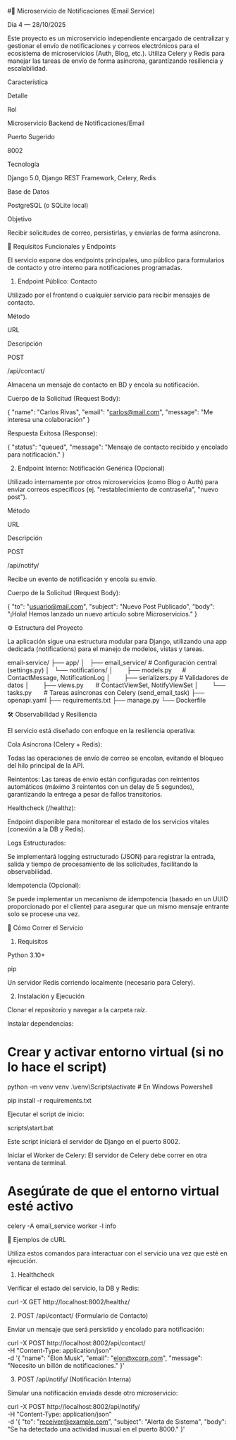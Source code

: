 #📧 Microservicio de Notificaciones (Email Service)

Día 4 — 28/10/2025

Este proyecto es un microservicio independiente encargado de centralizar y gestionar el envío de notificaciones y correos electrónicos para el ecosistema de microservicios (Auth, Blog, etc.). Utiliza Celery y Redis para manejar las tareas de envío de forma asíncrona, garantizando resiliencia y escalabilidad.

Característica

Detalle

Rol

Microservicio Backend de Notificaciones/Email

Puerto Sugerido

8002

Tecnología

Django 5.0, Django REST Framework, Celery, Redis

Base de Datos

PostgreSQL (o SQLite local)

Objetivo

Recibir solicitudes de correo, persistirlas, y enviarlas de forma asíncrona.

🎯 Requisitos Funcionales y Endpoints

El servicio expone dos endpoints principales, uno público para formularios de contacto y otro interno para notificaciones programadas.

1. Endpoint Público: Contacto

Utilizado por el frontend o cualquier servicio para recibir mensajes de contacto.

Método

URL

Descripción

POST

/api/contact/

Almacena un mensaje de contacto en BD y encola su notificación.

Cuerpo de la Solicitud (Request Body):

{
  "name": "Carlos Rivas",
  "email": "carlos@mail.com",
  "message": "Me interesa una colaboración"
}


Respuesta Exitosa (Response):

{
  "status": "queued",
  "message": "Mensaje de contacto recibido y encolado para notificación."
}


2. Endpoint Interno: Notificación Genérica (Opcional)

Utilizado internamente por otros microservicios (como Blog o Auth) para enviar correos específicos (ej. "restablecimiento de contraseña", "nuevo post").

Método

URL

Descripción

POST

/api/notify/

Recibe un evento de notificación y encola su envío.

Cuerpo de la Solicitud (Request Body):

{
  "to": "usuario@mail.com",
  "subject": "Nuevo Post Publicado",
  "body": "¡Hola! Hemos lanzado un nuevo artículo sobre Microservicios."
}


⚙️ Estructura del Proyecto

La aplicación sigue una estructura modular para Django, utilizando una app dedicada (notifications) para el manejo de modelos, vistas y tareas.

email-service/
├── app/
│   ├── email_service/     # Configuración central (settings.py)
│   └── notifications/
│        ├── models.py      # ContactMessage, NotificationLog
│        ├── serializers.py # Validadores de datos
│        ├── views.py       # ContactViewSet, NotifyViewSet
│        └── tasks.py       # Tareas asíncronas con Celery (send_email_task)
├── openapi.yaml
├── requirements.txt
├── manage.py
└── Dockerfile


🛠️ Observabilidad y Resiliencia

El servicio está diseñado con enfoque en la resiliencia operativa:

Cola Asíncrona (Celery + Redis):

Todas las operaciones de envío de correo se encolan, evitando el bloqueo del hilo principal de la API.

Reintentos: Las tareas de envío están configuradas con reintentos automáticos (máximo 3 reintentos con un delay de 5 segundos), garantizando la entrega a pesar de fallos transitorios.

Healthcheck (/healthz):

Endpoint disponible para monitorear el estado de los servicios vitales (conexión a la DB y Redis).

Logs Estructurados:

Se implementará logging estructurado (JSON) para registrar la entrada, salida y tiempo de procesamiento de las solicitudes, facilitando la observabilidad.

Idempotencia (Opcional):

Se puede implementar un mecanismo de idempotencia (basado en un UUID proporcionado por el cliente) para asegurar que un mismo mensaje entrante solo se procese una vez.

🧪 Cómo Correr el Servicio

1. Requisitos

Python 3.10+

pip

Un servidor Redis corriendo localmente (necesario para Celery).

2. Instalación y Ejecución

Clonar el repositorio y navegar a la carpeta raíz.

Instalar dependencias:

# Crear y activar entorno virtual (si no lo hace el script)
python -m venv venv
.\venv\Scripts\activate  # En Windows Powershell

pip install -r requirements.txt


Ejecutar el script de inicio:

scripts\start.bat


Este script iniciará el servidor de Django en el puerto 8002.

Iniciar el Worker de Celery:
El servidor de Celery debe correr en otra ventana de terminal.

# Asegúrate de que el entorno virtual esté activo
celery -A email_service worker -l info


🚀 Ejemplos de cURL

Utiliza estos comandos para interactuar con el servicio una vez que esté en ejecución.

1. Healthcheck

Verificar el estado del servicio, la DB y Redis:

curl -X GET http://localhost:8002/healthz/


2. POST /api/contact/ (Formulario de Contacto)

Enviar un mensaje que será persistido y encolado para notificación:

curl -X POST http://localhost:8002/api/contact/ \
-H "Content-Type: application/json" \
-d '{
  "name": "Elon Musk",
  "email": "elon@xcorp.com",
  "message": "Necesito un billón de notificaciones."
}'


3. POST /api/notify/ (Notificación Interna)

Simular una notificación enviada desde otro microservicio:

curl -X POST http://localhost:8002/api/notify/ \
-H "Content-Type: application/json" \
-d '{
  "to": "receiver@example.com",
  "subject": "Alerta de Sistema",
  "body": "Se ha detectado una actividad inusual en el puerto 8000."
}'
